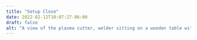 ```yaml
---
title: "Setup Close"
date: 2022-02-12T10:07:27-06:00
draft: false
alt: "A view of the plasma cutter, welder sitting on a wooden table with the trunk of hatchback open in the background, and a disk grinder in the corner of the shot."
---
```

